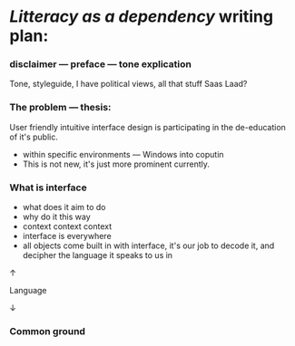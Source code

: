 # *Litteracy as a dependency* writing plan:
### disclaimer — preface — tone explication
Tone, styleguide, I have political views, all that stuff
Saas Laad?
### The problem — thesis:

User friendly intuitive interface design is participating in the de-education of it's public.
* within specific environments — Windows into coputin
* This is not new, it's just more prominent currently.

### What is interface
* what does it aim to do
* why do it this way
* context context context
* interface is everywhere
* all objects come built in with interface, it's our job to decode it, and decipher the language it speaks to us in

↑

Language

↓
### Common ground
